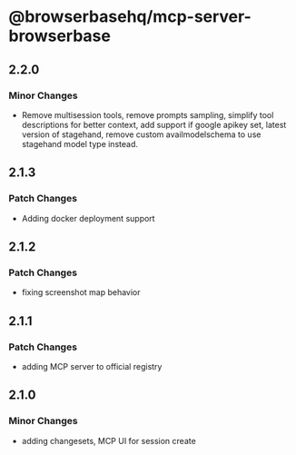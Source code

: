 # @browserbasehq/mcp-server-browserbase

## 2.2.0

### Minor Changes

- Remove multisession tools, remove prompts sampling, simplify tool descriptions for better context, add support if google apikey set, latest version of stagehand, remove custom availmodelschema to use stagehand model type instead.

## 2.1.3

### Patch Changes

- Adding docker deployment support

## 2.1.2

### Patch Changes

- fixing screenshot map behavior

## 2.1.1

### Patch Changes

- adding MCP server to official registry

## 2.1.0

### Minor Changes

- adding changesets, MCP UI for session create
